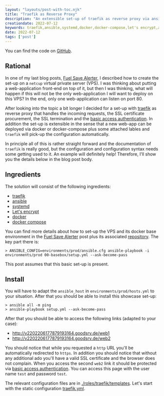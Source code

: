 ```yaml
---
layout: "layouts/post-with-toc.njk"
title: "Traefik as Reverse Proxy"
description: "An extensible set-up of traefik as reverse proxy via ansible, systemd and docker compose with automatic Let's Encrypt SSL certificates."
creationdate: 2022-07-12
keywords: traefik,ansible,systemd,docker,docker-compose,let's encrypt,acme
date: 2022-07-12
tags: ['post']
---
```


You can find the code on [GitHub](https://github.com/cs224/traefik-reverse-proxy-ansible-showcase).

## Rational

In one of my last blog posts, [Fuel Save Alerter](../fuel-save-alerter-germany), I described how to create the set-up on a `netcup` virtual private
server (VPS). I was thinking about putting a web-application front-end on top of it, but then I was thinking, what will happen if this will not be the
only web-application I will want to deploy on this VPS? In the end, only one web-application can listen on port 80.

After looking into the topic a bit longer I decided for a set-up with [traefik](https://traefik.io/) as reverse proxy that handles the incoming
requests, the SSL certificate procurement, the SSL termination and the [basic access
authentication](https://en.wikipedia.org/wiki/Basic_access_authentication). In addition the set-up is extensible in the sense that a new web-app can
be deployed via docker or docker-compose plus some attached lables and `traefik` will pick-up the configuration automatically.

In principle all of this is rather straight forward and the documentation of `traefik` is really good, but the configuration and configuration syntax
needs some getting used to it. An example will definitely help! Therefore, I'll show you the details below in the blog post body.

## Ingredients

The solution will consist of the following ingredients:

* [traefik](https://traefik.io/)
* [ansible](https://www.ansible.com/)
* [systemd](https://www.freedesktop.org/wiki/Software/systemd/)
* [Let's encrypt](https://letsencrypt.org)
* [docker](https://www.docker.com/)
* [docker compose](https://docs.docker.com/compose/)

You can find more details about how to set-up the VPS and its docker base environment in the [Fuel Save Alerter](../fuel-save-alerter-germany) post
plus its associated [repository](https://github.com/cs224/fuel-save-alerter-germany). The key part there is:


    > ANSIBLE_CONFIG=environments/prod/ansible.cfg ansible-playbook -i environments/prod 00-basebox/setup.yml --ask-become-pass


This post assumes that this basic set-up is present.

## Install

You will have to adapt the `ansible_host` in `environments/prod/hosts.yml` to your situation. After that you should be able to install this showcase set-up:

    > ansible all -m ping
    > ansible-playbook setup.yml --ask-become-pass


After that you should be able to access the following links (adapted to your case):
* http://v2202206177879193164.goodsrv.de/web1
* http://v2202206177879193164.goodsrv.de/web2

You should notice that while you requested a `http` URL you'll be automatically redirected to `https`. In addition you should notice that without any
additional ado you'll have a valid SSL certificate and the browser does not complain. When you access the second `web2` link it should be protected
via [basic access authentication](https://en.wikipedia.org/wiki/Basic_access_authentication). You can access this page with the user name `test` and
password `test`.

The relevant configuration files are in
[./roles/traefik/templates](https://github.com/cs224/traefik-reverse-proxy-ansible-showcase/tree/main/roles/traefik/templates). Let's start with the
static configuration [traefik.yml](https://github.com/cs224/traefik-reverse-proxy-ansible-showcase/blob/main/roles/traefik/templates/traefik.yml).



